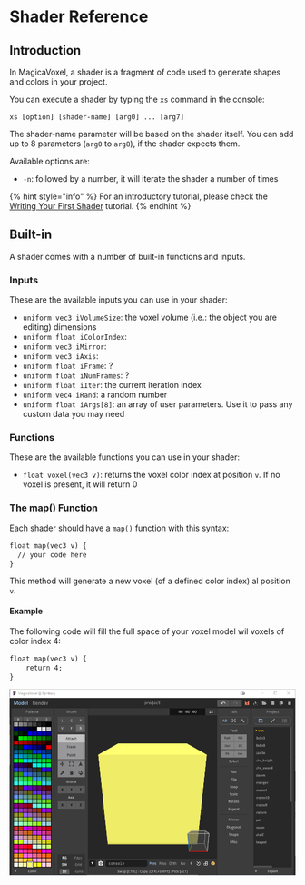 # Shader Reference

## Introduction

In MagicaVoxel, a shader is a fragment of code used to generate shapes and colors in your project.

You can execute a shader by typing the `xs` command in the console:

```text
xs [option] [shader-name] [arg0] ... [arg7]
```

The shader-name parameter will be based on the shader itself. You can add up to 8 parameters \(`arg0` to `arg8`\), if the shader expects them.

Available options are:

* `-n`: followed by a number, it will iterate the shader a number of times

{% hint style="info" %}
For an introductory tutorial, please check the [Writing Your First Shader](../tutorials/writing-your-first-shader.md) tutorial.
{% endhint %}

## Built-in

A shader comes with a number of built-in functions and inputs.

### Inputs

These are the available inputs you can use in your shader:

* `uniform vec3 iVolumeSize`: the voxel volume \(i.e.: the object you are editing\) dimensions
* `uniform float iColorIndex`:
* `uniform vec3 iMirror`:
* `uniform vec3 iAxis`:
* `uniform float iFrame`: ?
* `uniform float iNumFrames`: ? 
* `uniform float iIter`: the current iteration index
* `uniform vec4 iRand`: a random number
* `uniform float iArgs[8]`: an array of user parameters. Use it to pass any custom data you may need

### Functions

These are the available functions you can use in your shader:

* `float voxel(vec3 v)`: returns the voxel color index at position `v`. If no voxel is present, it will return 0

### The map\(\) Function

Each shader should have a `map()` function with this syntax:

```text
float map(vec3 v) {
  // your code here
}
```

This method will generate a new voxel \(of a defined color index\) al position `v`.

#### Example

The following code will fill the full space of your voxel model wil voxels of color index 4:

```text
float map(vec3 v) {
	return 4;
}
```

![The result of the above code](../.gitbook/assets/basic_shader.png)

